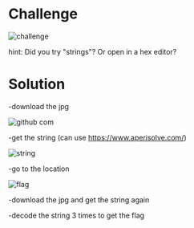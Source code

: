 # Challenge

![challenge](https://github.com/urhnh/ctfwriteup/assets/149639198/c62e201a-d163-404d-85af-ce41cb5f952b)

hint: Did you try "strings"? Or open in a hex editor?

# Solution

-download the jpg

![github com](https://github.com/urhnh/ctfwriteup/assets/149639198/852ed97b-41f6-47f2-9181-38cef5495d13)

-get the string (can use https://www.aperisolve.com/)

![string](https://github.com/urhnh/ctfwriteup/assets/149639198/dc636ec4-0b21-4e7b-9200-ed2ec8b750ca)

-go to the location

![flag](https://github.com/urhnh/ctfwriteup/assets/149639198/1538d597-6e21-45b0-a9f2-e718069317dd)

-download the jpg and get the string again

-decode the string 3 times to get the flag
